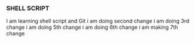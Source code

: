 ### SHELL SCRIPT
I am learning shell script and Git
i am doing second change
i am doing 3rd change
i am doing 5th change
i am doing 6th change
i am making 7th change
